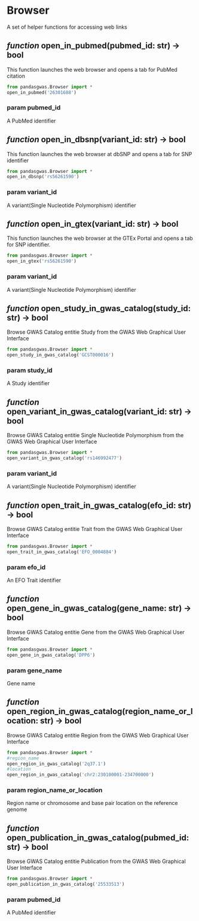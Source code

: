 # Browser

A set of helper functions for accessing web links

## *function* open_in_pubmed(pubmed_id: str) -> bool
This function launches the web browser and opens a tab for PubMed citation
```Python
from pandasgwas.Browser import *
open_in_pubmed('26301688')
```
### param pubmed_id
A PubMed identifier
## *function* open_in_dbsnp(variant_id: str) -> bool
This function launches the web browser at dbSNP and opens a tab for SNP identifier
```Python
from pandasgwas.Browser import *
open_in_dbsnp('rs56261590')
```
### param variant_id
A variant(Single Nucleotide Polymorphism) identifier
## *function* open_in_gtex(variant_id: str) -> bool
This function launches the web browser at the GTEx Portal and opens a tab for SNP identifier.
```Python
from pandasgwas.Browser import *
open_in_gtex('rs56261590')
```
### param variant_id
A variant(Single Nucleotide Polymorphism) identifier
## *function* open_study_in_gwas_catalog(study_id: str) -> bool
Browse GWAS Catalog entitie Study from the GWAS Web Graphical User Interface
```Python
from pandasgwas.Browser import *
open_study_in_gwas_catalog('GCST000016')
```
### param study_id
A Study identifier
## *function* open_variant_in_gwas_catalog(variant_id: str) -> bool
Browse GWAS Catalog entitie Single Nucleotide Polymorphism from the GWAS Web Graphical User Interface
```Python
from pandasgwas.Browser import *
open_variant_in_gwas_catalog('rs146992477')
```
### param variant_id
A variant(Single Nucleotide Polymorphism) identifier
## *function* open_trait_in_gwas_catalog(efo_id: str) -> bool
Browse GWAS Catalog entitie Trait from the GWAS Web Graphical User Interface
```Python
from pandasgwas.Browser import *
open_trait_in_gwas_catalog('EFO_0004884')
```
### param efo_id
An EFO Trait identifier
## *function* open_gene_in_gwas_catalog(gene_name: str) -> bool
Browse GWAS Catalog entitie Gene from the GWAS Web Graphical User Interface
```Python
from pandasgwas.Browser import *
open_gene_in_gwas_catalog('DPP6')
```
### param gene_name
Gene name
## *function* open_region_in_gwas_catalog(region_name_or_location: str) -> bool
Browse GWAS Catalog entitie Region from the GWAS Web Graphical User Interface
```Python
from pandasgwas.Browser import *
#region_name
open_region_in_gwas_catalog('2q37.1')
#location
open_region_in_gwas_catalog('chr2:230100001-234700000')
```
### param region_name_or_location
Region name or chromosome and base pair location on the reference genome
## *function* open_publication_in_gwas_catalog(pubmed_id: str) -> bool
Browse GWAS Catalog entitie Publication from the GWAS Web Graphical User Interface
```Python
from pandasgwas.Browser import *
open_publication_in_gwas_catalog('25533513')
```
### param pubmed_id
A PubMed identifier